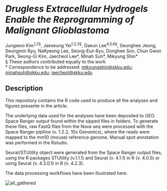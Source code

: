 # *Drugless Extracellular Hydrogels Enable the Reprogramming of Malignant Glioblastoma*
Jungwoo Kim<sup>1,</sup><sup>2</sup><sup>§</sup>, Jaeseung Yei<sup>1,</sup><sup>2,</sup><sup>3</sup><sup>§</sup>, Daeun Lee<sup>4,5,6</sup><sup>§</sup>, Seunghee Jeong, Seungmin Ryu, NaKyeong Lee, Seong-Eun Ryu, Donghee Son, Chun Gwon Park, Seong-Gi Kim, Jaecheol Lee\*, Minah Suh\*, Mikyung Shin\*<br>
§ These authors contributed equally to the work<br>
&ast; Correspondence to be addressed: mikyungshin@skku.edu; minahsuh@skku.edu; jaecheol@skku.edu


## Description
This repository contains the R code used to produce all the analyses and figures presente in the article.<br>

The underlying data used for the analyses have been deposited to GEO. Space Ranger output found within the sipped files in folders. To generate these files, raw FastQ files from the Nova seq were processed with the Space Ranger pipiline (v. 1.2.2, 10x Genomics), where the reads were mapped to the mm10 (mouse) reference genome. Manual spot annotation was performed in the Rstudio.<br>

Seurat/STUtility object were generated from the Space Ranger output files, using the R packages STUtility (v.1.1.1) and Seurat (v. 4.1.1) in R (v. 4.0.5) or using Seurat (v. 4.3.0.1) in R (v. 4.2.3).<br>

The data processing workflows have been illustrated here.<br>


![all_gathered](https://github.com/user-attachments/assets/c3f8d8cc-6e47-4353-9385-7d19119f3704)
